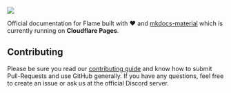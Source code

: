 ![](https://cdn.discordapp.com/attachments/786976354087731230/880193942556143698/banner.svg)

Official documentation for Flame built with ❤️ and [mkdocs-material](https://github.com/squidfunk/mkdocs-material) which is currently running on **Cloudflare Pages**.

## Contributing
Please be sure you read our [contributing guide](https://github.com/Flame-Developers/Flame/blob/dev/CONTRIBUTING.md) and know how to submit Pull-Requests and use GitHub generally. If you have any questions, feel free to create an issue or ask us at the official Discord server.
